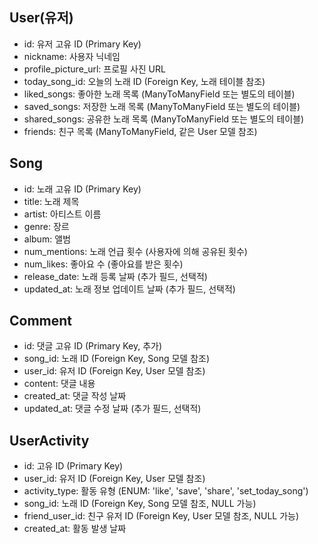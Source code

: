 ## User(유저)
- id: 유저 고유 ID (Primary Key)
- nickname: 사용자 닉네임
- profile_picture_url: 프로필 사진 URL
- today_song_id: 오늘의 노래 ID (Foreign Key, 노래 테이블 참조)
- liked_songs: 좋아한 노래 목록 (ManyToManyField 또는 별도의 테이블)
- saved_songs: 저장한 노래 목록 (ManyToManyField 또는 별도의 테이블)
- shared_songs: 공유한 노래 목록 (ManyToManyField 또는 별도의 테이블)
- friends: 친구 목록 (ManyToManyField, 같은 User 모델 참조)

## Song
- id: 노래 고유 ID (Primary Key)
- title: 노래 제목
- artist: 아티스트 이름
- genre: 장르
- album: 앨범
- num_mentions: 노래 언급 횟수 (사용자에 의해 공유된 횟수)
- num_likes: 좋아요 수 (좋아요를 받은 횟수)
- release_date: 노래 등록 날짜 (추가 필드, 선택적)
- updated_at: 노래 정보 업데이트 날짜 (추가 필드, 선택적)

## Comment
- id: 댓글 고유 ID (Primary Key, 추가)
- song_id: 노래 ID (Foreign Key, Song 모델 참조)
- user_id: 유저 ID (Foreign Key, User 모델 참조)
- content: 댓글 내용
- created_at: 댓글 작성 날짜
- updated_at: 댓글 수정 날짜 (추가 필드, 선택적)

## UserActivity
- id: 고유 ID (Primary Key)
- user_id: 유저 ID (Foreign Key, User 모델 참조)
- activity_type: 활동 유형 (ENUM: 'like', 'save', 'share', 'set_today_song')
- song_id: 노래 ID (Foreign Key, Song 모델 참조, NULL 가능)
- friend_user_id: 친구 유저 ID (Foreign Key, User 모델 참조, NULL 가능)
- created_at: 활동 발생 날짜